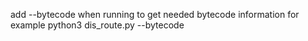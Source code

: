 add --bytecode when running to get needed bytecode information
for example python3 dis_route.py --bytecode

